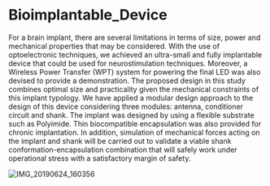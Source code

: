 # Bioimplantable_Device

For a brain implant, there are several limitations in terms of size, power and mechanical properties that may be considered. With the use of optoelectronic techniques, we achieved an ultra-small and fully implantable device that could be used for neurostimulation techniques. Moreover, a Wireless Power Transfer (WPT) system for powering the final LED was also devised to provide a demonstration. The proposed design in this study combines optimal size and practicality given the mechanical constraints of this implant typology. We have applied a modular design approach to the design of this device considering three modules: antenna, conditioner circuit and shank. The implant was designed by using a flexible substrate such as Polyimide. Thin biocompatible encapsulation was also provided for chronic implantation. In addition, simulation of mechanical forces acting on the implant and shank will be carried out to validate a viable shank conformation-encapsulation combination that will safely work under operational stress with a satisfactory margin of safety.

![IMG_20190624_160356](https://user-images.githubusercontent.com/16301652/60618601-80214a80-9dce-11e9-8e48-b03d895f108b.jpg )






